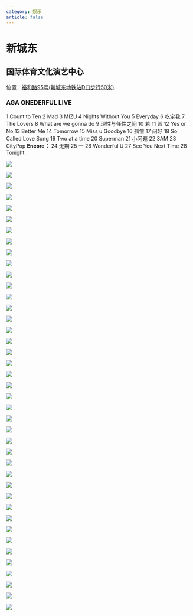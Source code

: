 ```yaml
---
category: 娱乐
article: false
---
```


# 新城东

## 国际体育文化演艺中心

<span class="icon iconfont icon-locate"></span> 位置：<a href="https://ditu.amap.com/place/B0FFIIJZ6B" target="_blank">裕和路95号(新城东地铁站D口步行50米)</a>

### AGA ONEDERFUL LIVE

1 Count to Ten 2 Mad 3 MIZU 4 Nights Without You 5 Everyday 6 吃定我 7 The Lovers 8 What are we gonna do 9 理性与任性之间 10 若 11 圆 12 Yes or No 13 Better Me 14 Tomorrow 15 Miss u Goodbye 16 孤雏 17 问好 18 So Called Love Song 19 Two at a time 20 Superman 21 小问题 22 3AM 23 CityPop **Encore：** 24 无期 25 一 26 Wonderful U 27 See You Next Time 28 Tonight

![](https://mw-blog.oss-cn-guangzhou.aliyuncs.com/blog/life/play/foshan/sd/xcd/live/AGA2023/img.jpg)

![](https://mw-blog.oss-cn-guangzhou.aliyuncs.com/blog/life/play/foshan/sd/xcd/live/AGA2023/img_3.jpg)

![](https://mw-blog.oss-cn-guangzhou.aliyuncs.com/blog/life/play/foshan/sd/xcd/live/AGA2023/img_4.jpg)

![](https://mw-blog.oss-cn-guangzhou.aliyuncs.com/blog/life/play/foshan/sd/xcd/live/AGA2023/img_5.jpg)

![](https://mw-blog.oss-cn-guangzhou.aliyuncs.com/blog/life/play/foshan/sd/xcd/live/AGA2023/img_6.jpg)

![](https://mw-blog.oss-cn-guangzhou.aliyuncs.com/blog/life/play/foshan/sd/xcd/live/AGA2023/img_7.jpg)

![](https://mw-blog.oss-cn-guangzhou.aliyuncs.com/blog/life/play/foshan/sd/xcd/live/AGA2023/img_8.jpg)

![](https://mw-blog.oss-cn-guangzhou.aliyuncs.com/blog/life/play/foshan/sd/xcd/live/AGA2023/img_9.jpg)

![](https://mw-blog.oss-cn-guangzhou.aliyuncs.com/blog/life/play/foshan/sd/xcd/live/AGA2023/img_10.jpg)

![](https://mw-blog.oss-cn-guangzhou.aliyuncs.com/blog/life/play/foshan/sd/xcd/live/AGA2023/img_11.jpg)

![](https://mw-blog.oss-cn-guangzhou.aliyuncs.com/blog/life/play/foshan/sd/xcd/live/AGA2023/img_12.jpg)

![](https://mw-blog.oss-cn-guangzhou.aliyuncs.com/blog/life/play/foshan/sd/xcd/live/AGA2023/img_13.jpg)

![](https://mw-blog.oss-cn-guangzhou.aliyuncs.com/blog/life/play/foshan/sd/xcd/live/AGA2023/img_14.jpg)

![](https://mw-blog.oss-cn-guangzhou.aliyuncs.com/blog/life/play/foshan/sd/xcd/live/AGA2023/img_15.jpg)

![](https://mw-blog.oss-cn-guangzhou.aliyuncs.com/blog/life/play/foshan/sd/xcd/live/AGA2023/img_16.jpg)

![](https://mw-blog.oss-cn-guangzhou.aliyuncs.com/blog/life/play/foshan/sd/xcd/live/AGA2023/img_17.jpg)

![](https://mw-blog.oss-cn-guangzhou.aliyuncs.com/blog/life/play/foshan/sd/xcd/live/AGA2023/img_18.jpg)

![](https://mw-blog.oss-cn-guangzhou.aliyuncs.com/blog/life/play/foshan/sd/xcd/live/AGA2023/img_2.jpg)

![](https://mw-blog.oss-cn-guangzhou.aliyuncs.com/blog/life/play/foshan/sd/xcd/live/AGA2023/img_19.jpg)

![](https://mw-blog.oss-cn-guangzhou.aliyuncs.com/blog/life/play/foshan/sd/xcd/live/AGA2023/img_20.jpg)

![](https://mw-blog.oss-cn-guangzhou.aliyuncs.com/blog/life/play/foshan/sd/xcd/live/AGA2023/img_21.jpg)

![](https://mw-blog.oss-cn-guangzhou.aliyuncs.com/blog/life/play/foshan/sd/xcd/live/AGA2023/img_22.jpg)

![](https://mw-blog.oss-cn-guangzhou.aliyuncs.com/blog/life/play/foshan/sd/xcd/live/AGA2023/img_23.jpg)

![](https://mw-blog.oss-cn-guangzhou.aliyuncs.com/blog/life/play/foshan/sd/xcd/live/AGA2023/img_24.jpg)

![](https://mw-blog.oss-cn-guangzhou.aliyuncs.com/blog/life/play/foshan/sd/xcd/live/AGA2023/img_25.jpg)

![](https://mw-blog.oss-cn-guangzhou.aliyuncs.com/blog/life/play/foshan/sd/xcd/live/AGA2023/img_26.jpg)

![](https://mw-blog.oss-cn-guangzhou.aliyuncs.com/blog/life/play/foshan/sd/xcd/live/AGA2023/img_27.jpg)

![](https://mw-blog.oss-cn-guangzhou.aliyuncs.com/blog/life/play/foshan/sd/xcd/live/AGA2023/img_28.jpg)

![](https://mw-blog.oss-cn-guangzhou.aliyuncs.com/blog/life/play/foshan/sd/xcd/live/AGA2023/img_29.jpg)

![](https://mw-blog.oss-cn-guangzhou.aliyuncs.com/blog/life/play/foshan/sd/xcd/live/AGA2023/img_30.jpg)

![](https://mw-blog.oss-cn-guangzhou.aliyuncs.com/blog/life/play/foshan/sd/xcd/live/AGA2023/img_31.jpg)

![](https://mw-blog.oss-cn-guangzhou.aliyuncs.com/blog/life/play/foshan/sd/xcd/live/AGA2023/img_32.jpg)

![](https://mw-blog.oss-cn-guangzhou.aliyuncs.com/blog/life/play/foshan/sd/xcd/live/AGA2023/img_33.jpg)

![](https://mw-blog.oss-cn-guangzhou.aliyuncs.com/blog/life/play/foshan/sd/xcd/live/AGA2023/img_34.jpg)

![](https://mw-blog.oss-cn-guangzhou.aliyuncs.com/blog/life/play/foshan/sd/xcd/live/AGA2023/img_35.jpg)

![](https://mw-blog.oss-cn-guangzhou.aliyuncs.com/blog/life/play/foshan/sd/xcd/live/AGA2023/img_36.jpg)

![](https://mw-blog.oss-cn-guangzhou.aliyuncs.com/blog/life/play/foshan/sd/xcd/live/AGA2023/img_37.jpg)

![](https://mw-blog.oss-cn-guangzhou.aliyuncs.com/blog/life/play/foshan/sd/xcd/live/AGA2023/img_38.jpg)

![](https://mw-blog.oss-cn-guangzhou.aliyuncs.com/blog/life/play/foshan/sd/xcd/live/AGA2023/img_39.jpg)

![](https://mw-blog.oss-cn-guangzhou.aliyuncs.com/blog/life/play/foshan/sd/xcd/live/AGA2023/img_40.jpg)

![](https://mw-blog.oss-cn-guangzhou.aliyuncs.com/blog/life/play/foshan/sd/xcd/live/AGA2023/img_41.jpg)